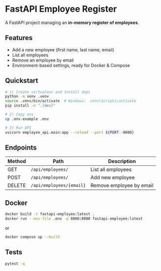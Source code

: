 # FastAPI Employee Register

A FastAPI project managing an **in-memory register of employees**.

## Features
- Add a new employee (first name, last name, email)
- List all employees
- Remove an employee by email
- Environment-based settings, ready for Docker & Compose

## Quickstart

```bash
# 1) Create virtualenv and install deps
python -m venv .venv
source .venv/bin/activate  # Windows: .venv\Scripts\activate
pip install -e ".[dev]"

# 2) Copy env
cp .env.example .env

# 3) Run API
uvicorn employee_api.main:app --reload --port ${PORT:-8000}
```

## Endpoints
| Method | Path | Description |
|---------|------|-------------|
| GET | `/api/employees/` | List all employees |
| POST | `/api/employees/` | Add new employee |
| DELETE | `/api/employees/{email}` | Remove employee by email |

## Docker

```bash
docker build -t fastapi-employee:latest .
docker run --env-file .env -p 8000:8000 fastapi-employee:latest
```
or
```bash
docker compose up --build
```

## Tests
```bash
pytest -q
```

